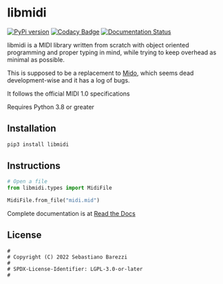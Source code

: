 # libmidi

[![PyPi version](https://img.shields.io/pypi/v/libmidi)](https://pypi.org/project/libmidi/)
[![Codacy Badge](https://app.codacy.com/project/badge/Grade/dd2f2a04bd6c4165b3e6ea361df9cfa5)](https://www.codacy.com/gh/SebaUbuntu/libmidi/dashboard?utm_source=github.com&amp;utm_medium=referral&amp;utm_content=SebaUbuntu/libmidi&amp;utm_campaign=Badge_Grade)
[![Documentation Status](https://readthedocs.org/projects/libmidi/badge/?version=latest)](https://libmidi.readthedocs.io/en/latest/?badge=latest)

libmidi is a MIDI library written from scratch with object oriented programming and proper typing in mind, while trying to keep overhead as minimal as possible.

This is supposed to be a replacement to [Mido](https://pypi.org/project/mido/), which seems dead development-wise and it has a log of bugs.

It follows the official MIDI 1.0 specifications

Requires Python 3.8 or greater

## Installation

```sh
pip3 install libmidi
```

## Instructions
```python
# Open a file
from libmidi.types import MidiFile

MidiFile.from_file("midi.mid")
```

Complete documentation is at [Read the Docs](https://libmidi.readthedocs.io)

## License

```
#
# Copyright (C) 2022 Sebastiano Barezzi
#
# SPDX-License-Identifier: LGPL-3.0-or-later
#
```
